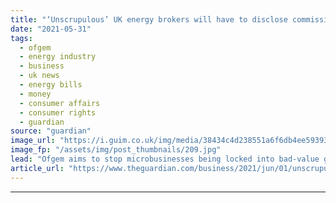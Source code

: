 ```yaml
---
title: "‘Unscrupulous’ UK energy brokers will have to disclose commission fees"
date: "2021-05-31"
tags: 
  - ofgem
  - energy industry
  - business
  - uk news
  - energy bills
  - money
  - consumer affairs
  - consumer rights
  - guardian
source: "guardian"
image_url: "https://i.guim.co.uk/img/media/38434c4d238551a6f6db4ee5939386df1e8835f5/133_350_3412_2047/master/3412.jpg?width=460&quality=85&auto=format&fit=max&s=3954b23860715d2961303abae1d9bb3b"
image_fp: "/assets/img/post_thumbnails/209.jpg"
lead: "Ofgem aims to stop microbusinesses being locked into bad-value gas and electricity contractsThe UK energy regulator will force “unscrupulous” energy brokers to come clean about the true cost of their deals by revealing their hidden commission fees to..."
article_url: "https://www.theguardian.com/business/2021/jun/01/unscrupulous-uk-energy-brokers-will-have-to-disclose-commission-fees-ofgem"
---
```


---
